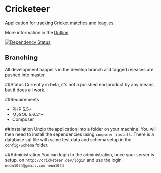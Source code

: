 Cricketeer
==========
Application for tracking Cricket matches and leagues.

More information in the [Outline](docs/Outline.md)

[![Dependency Status](https://www.versioneye.com/user/projects/54eee31731e55e8cd8000004/badge.svg?style=flat)](https://www.versioneye.com/user/projects/54eee31731e55e8cd8000004)

## Branching
All development happens in the develop branch and tagged releases are pushed into master.

##Status
Currently in beta, it's not a polished end product by any means, but it does all work.

##Requirements
* PHP 5.5+
* MySQL 5.6.21+
* Composer

##Installation
Unzip the application into a folder on your machine. You will then need to install the dependencies using `composer install`.
There is a database sql file with some test data and schema setup in the `config/Schema` folder.

##Administration
You can login to the administration, once your server is setup, on `http://cricketeer.dev/login` and use the login `neon1024@gmail.com` `neon1024`
